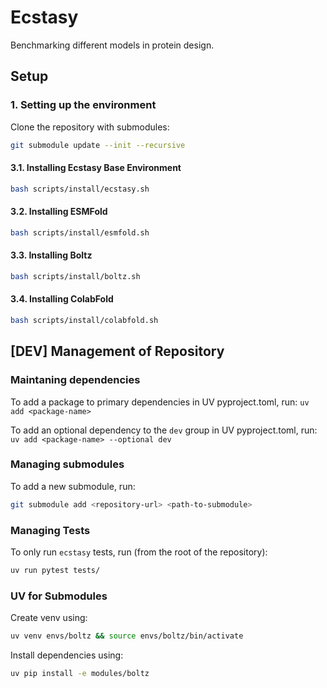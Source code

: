 # Ecstasy

Benchmarking different models in protein design.

## Setup
### 1. Setting up the environment
Clone the repository with submodules:
```bash
git submodule update --init --recursive
```
#### 3.1. Installing Ecstasy Base Environment
```bash
bash scripts/install/ecstasy.sh
```

#### 3.2. Installing ESMFold
```bash
bash scripts/install/esmfold.sh
```

#### 3.3. Installing Boltz
```bash
bash scripts/install/boltz.sh
```

#### 3.4. Installing ColabFold
```bash
bash scripts/install/colabfold.sh
```

## [DEV] Management of Repository
### Maintaning dependencies
To add a package to primary dependencies in UV pyproject.toml, run:
`uv add <package-name>`

To add an optional dependency to the `dev` group in UV pyproject.toml, run:
`uv add <package-name> --optional dev`

### Managing submodules
To add a new submodule, run:
```bash
git submodule add <repository-url> <path-to-submodule>
```

### Managing Tests
To only run `ecstasy` tests, run (from the root of the repository):
```bash
uv run pytest tests/
```

### UV for Submodules
Create venv using:
```bash
uv venv envs/boltz && source envs/boltz/bin/activate
```

Install dependencies using:
```bash
uv pip install -e modules/boltz
```